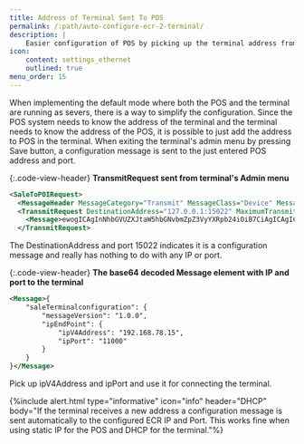 ```yaml
---
title: Address of Terminal Sent To POS
permalink: /:path/auto-configure-ecr-2-terminal/
description: |
    Easier configuration of POS by picking up the terminal address from the configuration message sent from the terminal when pressing **Save** in terminal's admin menu.
icon:
    content: settings_ethernet
    outlined: true
menu_order: 15
---
```

When implementing the default mode where both the POS and the terminal are running as severs, there is a way to simplify the configuration. Since the POS system needs to know the address of the terminal and the terminal needs to know the address of the POS, it is possible to just add the address to POS in the terminal. When exiting the terminal's admin menu by pressing Save button, a configuration message is sent to the just entered POS address and port.

{:.code-view-header}
**TransmitRequest sent from terminal's Admin menu**

```xml
<SaleToPOIRequest>
  <MessageHeader MessageCategory="Transmit" MessageClass="Device" MessageType="Request" POIID="A-POIID" SaleID="" />
  <TransmitRequest DestinationAddress="127.0.0.1:15022" MaximumTransmitTime="30">
    <Message>ewogICAgInNhbGVUZXJtaW5hbGNvbmZpZ3VyYXRpb24iOiB7CiAgICAgICAgIm1lc3NhZ2VWZXJzaW9uIjogIjEuMC4wIiwKICAgICAgICAiaXBFbmRQb2ludCI6IHsKICAgICAgICAgICAgImlwVjRBZGRyZXNzIjogIjE5Mi4xNjguNzguMTUiLAogICAgICAgICAgICAiaXBQb3J0IjogIjExMDAwIgogICAgICAgIH0KICAgIH0KfQ==</Message>
  </TransmitRequest>
```

The DestinationAddress and port 15022 indicates it is a configuration message and really has nothing to do with any IP or port.

{:.code-view-header}
**The base64 decoded Message element with IP and port to the terminal**

```xml
<Message>{
    "saleTerminalconfiguration": {
        "messageVersion": "1.0.0",
        "ipEndPoint": {
            "ipV4Address": "192.168.78.15",
            "ipPort": "11000"
        }
    }
}</Message>
```

Pick up ipV4Address and ipPort and use it for connecting the terminal.

{%include alert.html type="informative" icon="info" header="DHCP"
body="If the terminal receives a new address a configuration message is sent automatically
to the configured ECR IP and Port. This works fine when using static IP for the POS and DHCP for the terminal."%}
